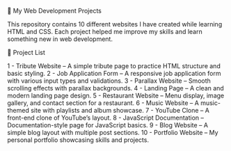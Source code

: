 🚀 My Web Development Projects

This repository contains 10 different websites I have created while learning HTML and CSS.
Each project helped me improve my skills and learn something new in web development.

📜 Project List

1 - Tribute Website – A simple tribute page to practice HTML structure and basic styling.
2 - Job Application Form – A responsive job application form with various input types and validations.
3 - Parallax Website – Smooth scrolling effects with parallax backgrounds.
4 - Landing Page – A clean and modern landing page design.
5 - Restaurant Website – Menu display, image gallery, and contact section for a restaurant.
6 - Music Website – A music-themed site with playlists and album showcase.
7 - YouTube Clone – A front-end clone of YouTube’s layout.
8 - JavaScript Documentation – Documentation-style page for JavaScript basics.
9 - Blog Website – A simple blog layout with multiple post sections.
10 - Portfolio Website – My personal portfolio showcasing skills and projects.

